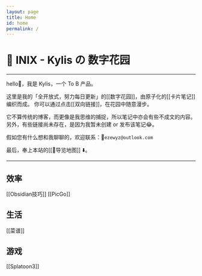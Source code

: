 ```yaml
---
layout: page
title: Home
id: home
permalink: /
---
```


# 🌱 INIX - Kylis の 数字花园
***
hello👋，我是 Kylis，一个 To B 产品。

这里是我的「全开放式，努力每日更新」的[[数字花园]]，由原子化的[[卡片笔记]]编织而成。
你可以通过点击[[双向链接]]，在花园中随意漫步。

它不算传统的博客，而更像是我思维的捕捉，所以笔记中亦会有些不成文的内容。另外，有些链接尚未存在，是因为我暂未创建 or 发布该笔记😂。

假如您有什么想和我聊聊的，欢迎联系：📨`ezewyz@outlook.com`

最后，奉上本站的[[🧭导览地图]] ⬇️。
***
## 效率
[[Obsidian技巧]]
[[PicGo]]
## 生活
[[菜谱]]
## 游戏
[[Splatoon3]]
